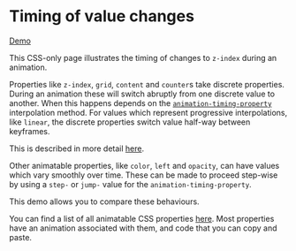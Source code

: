 # Timing of value changes #

[Demo](https://MERNCraft.github.io/timing)

This CSS-only page illustrates the timing of changes to `z-index` during an animation.

Properties like `z-index`, `grid`, `content` and `counter`s take discrete properties. During an animation these will switch abruptly from one discrete value to another. When this happens depends on the [`animation-timing-property`](https://developer.mozilla.org/en-US/docs/Web/CSS/animation-timing-function#stepsn_jumpterm) interpolation method. For values which represent progressive interpolations, like `linear`, the discrete properties switch value half-way between keyframes.

This is described in more detail [here](https://developer.mozilla.org/en-US/docs/Web/CSS/CSS_animated_properties).

Other animatable properties, like `color`, `left` and `opacity`, can have values which vary smoothly over time. These can be made to proceed step-wise by using a `step-` or `jump-` value for the `animation-timing-property`.

This demo allows you to compare these behaviours.

You can find a list of all animatable CSS properties [here](https://www.quackit.com/css/css3/animations/animatable_properties/). Most properties have an animation associated with them, and code that you can copy and paste.
